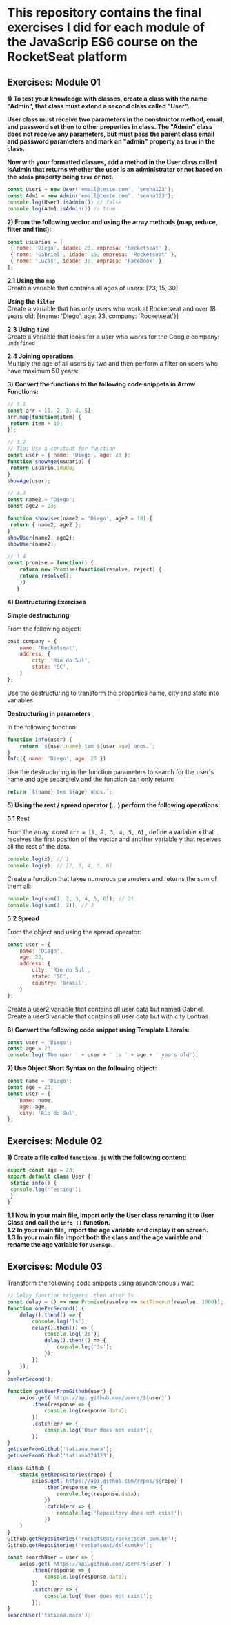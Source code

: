 # This repository contains the final exercises I did for each module of the JavaScrip ES6 course on the RocketSeat platform

## Exercises: Module 01

**1) To test your knowledge with classes, create a class with the name "Admin", that class must extend a second class called "User".**  

**User class must receive two parameters in the constructor method, email, and password set then to other properties in class. The "Admin" class does not receive any parameters, but must pass the parent class email and password parameters and mark an "admin" property as `true` in the class.**

**Now with your formatted classes, add a method in the User class called isAdmin that returns whether the user is an administrator or not based on the `admin` property being `true` or not.**

```javascript
const User1 = new User('email@teste.com', 'senha123');
const Adm1 = new Admin('email@teste.com', 'senha123');
console.log(User1.isAdmin()) // false
console.log(Adm1.isAdmin()) // true
```
**2) From the following vector and using the array methods (map, reduce, filter and find):**

```javascript
const usuarios = [
 { nome: 'Diego', idade: 23, empresa: 'Rocketseat' },
 { nome: 'Gabriel', idade: 15, empresa: 'Rocketseat' },
 { nome: 'Lucas', idade: 30, empresa: 'Facebook' },
];
```
**2.1 Using the ```map```**  
Create a variable that contains all ages of users: [23, 15, 30]

**Using the ```filter```**  
Create a variable that has only users who work at Rocketseat and over 18 years old: [{name: 'Diego', age: 23, company: 'Rocketseat'}]

**2.3 Using ```find```**  
Create a variable that looks for a user who works for the Google company: ```undefined```

**2.4 Joining operations**  
Multiply the age of all users by two and then perform a filter on users who have maximum 50 years:

**3) Convert the functions to the following code snippets in Arrow Functions:**

```javascript
// 3.1
const arr = [1, 2, 3, 4, 5];
arr.map(function(item) {
 return item + 10;
});
```

```javascript
// 3.2
// Tip: Use a constant for function
const user = { name: 'Diego', age: 23 };
function showAge(usuario) {
 return usuario.idade;
}
showAge(user);
```

```javascript
// 3.3
const name2 = "Diego";
const age2 = 23;

function showUser(name2 = 'Diego', age2 = 18) {
 return { name2, age2 };
}
showUser(name2, age2);
showUser(name2);
```

```javascript
// 3.4
const promise = function() {
    return new Promise(function(resolve, reject) {
    return resolve();
    })
   }
```

**4) Destructuring Exercises**  

**Simple destructuring**

From the following object:
```javascript
onst company = {
    name: 'Rocketseat',
    address: {
        city: 'Rio do Sul',
        state: 'SC',
    }
};
```
Use the destructuring to transform the properties name, city and state into variables  

**Destructuring in parameters**  

In the following function:
```javascript
function Info(user) {
    return `${user.name} tem ${user.age} anos.`;
}
Info({ name: 'Diego', age: 23 })
```
Use the destructuring in the function parameters to search for the user's name and age separately and the function can only return:  
```javascript
return `${name} tem ${age} anos.`;
```
**5) Using the rest / spread operator (...) perform the following operations:**  

**5.1 Rest**  

From the array: const ```arr = [1, 2, 3, 4, 5, 6]``` , define a variable x that receives the first
position of the vector and another variable y that receives all the rest of the data.
```javascript
console.log(x); // 1
console.log(y); // [2, 3, 4, 5, 6]
```
Create a function that takes numerous parameters and returns the sum of them all:
```javascript
console.log(sum(1, 2, 3, 4, 5, 6)); // 21
console.log(sum(1, 2)); // 3
```
**5.2 Spread**  

From the object and using the spread operator:

```javascript
const user = {
    name: 'Diego',
    age: 23,
    address: {
        city: 'Rio do Sul',
        state: 'SC',
        country: 'Brasil',
    }
};
```
Create a user2 variable that contains all user data but named Gabriel.  
Create a user3 variable that contains all user data but with city Lontras.  

**6) Convert the following code snippet using Template Literals:**  
```javascript
const user = 'Diego';
const age = 23;
console.log('The user ' + user + ' is ' + age + ' years old');
```
**7) Use Object Short Syntax on the following object:**  
```javascript
const name = 'Diego';
const age = 23;
const user = {
    name: name,
    age: age,
    city: 'Rio do Sul',
};
```

## Exercises: Module 02  
**1) Create a file called ```functions.js``` with the following content:**
```javascript
export const age = 23;
export default class User {
 static info() {
 console.log('Testing');
 }
}
```
**1.1 Now in your main file, import only the User class renaming it to User Class and call the ```info ()``` function.**  
**1.2 In your main file, import the age variable and display it on screen.**  
**1.3 In your main file import both the class and the age variable and rename the age variable for ```UserAge```.**

## Exercises: Module 03  
Transform the following code snippets using asynchronous / wait:
```javascript
// Delay function triggers .then after 1s
const delay = () => new Promise(resolve => setTimeout(resolve, 1000));
function onePerSecond() {
    delay().then(() => {
        console.log('1s');
        delay().then(() => {
            console.log('2s');
            delay().then(() => {
                console.log('3s');
            });
        })
    });
}
onePerSecond();
```  
```javascript
function getUserFromGithub(user) {
    axios.get(`https://api.github.com/users/${user}`)
        .then(response => {
            console.log(response.data);
        })
        .catch(err => {
            console.log('User does not exist');
        })
}
getUserFromGithub('tatiana.mara');
getUserFromGithub('tatiana124123');
```  
```javascript
class Github {
    static getRepositories(repo) {
        axios.get(`https://api.github.com/repos/${repo}`)
            .then(response => {
                console.log(response.data);
            })
            .catch(err => {
                console.log('Repository does not exist');
            })
    }
}
Github.getRepositories('rocketseat/rocketseat.com.br');
Github.getRepositories('rocketseat/dslkvmskv');
```  
```javascript
const searchUser = user => {
    axios.get(`https://api.github.com/users/${user}`)
        .then(response => {
            console.log(response.data);
        })
        .catch(err => {
            console.log('User does not exist');
        });
}
searchUser('tatiana.mara');
```
